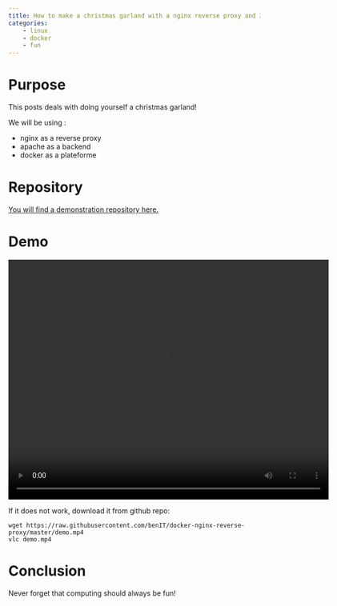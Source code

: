 ```yaml
---
title: How to make a christmas garland with a nginx reverse proxy and 3 apache backends under docker?
categories:
    - linux
    - docker
    - fun
---
```

# Purpose

This posts deals with doing yourself a christmas garland!

We will be using :
 
* nginx as a reverse proxy
* apache as a backend
* docker as a plateforme  

# Repository

[You will find a demonstration repository here.](https://github.com/benIT/docker-nginx-reverse-proxy)

# Demo

<center><video width="640" height="480" controls src="https://benit.github.io/docker-nginx-reverse-proxy/demo.mp4"></video></center>

If it does not work, download it from github repo:

    wget https://raw.githubusercontent.com/benIT/docker-nginx-reverse-proxy/master/demo.mp4
    vlc demo.mp4

# Conclusion

Never forget that computing should always be fun!    